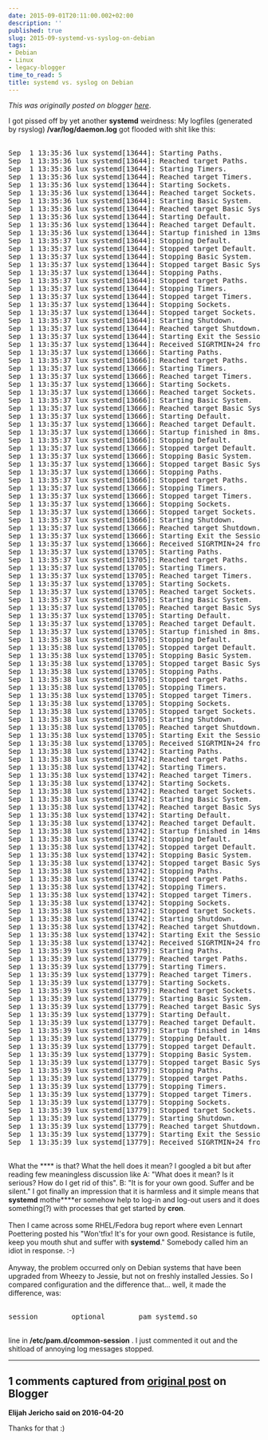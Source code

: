 ```yaml
---
date: 2015-09-01T20:11:00.002+02:00
description: ''
published: true
slug: 2015-09-systemd-vs-syslog-on-debian
tags:
- Debian
- Linux
- legacy-blogger
time_to_read: 5
title: systemd vs. syslog on Debian
---
```


*This was originally posted on blogger [here](https://snarkybrill.blogspot.com/2015/09/systemd-vs-syslog-on-debian.html)*.

I got pissed off by yet another <b>systemd</b> weirdness: My logfiles (generated by rsyslog)&nbsp;<b>/var/log/daemon.log</b>&nbsp;got flooded with shit like this:<br />
<br />
<pre>Sep  1 13:35:36 lux systemd[13644]: Starting Paths.
Sep  1 13:35:36 lux systemd[13644]: Reached target Paths.
Sep  1 13:35:36 lux systemd[13644]: Starting Timers.
Sep  1 13:35:36 lux systemd[13644]: Reached target Timers.
Sep  1 13:35:36 lux systemd[13644]: Starting Sockets.
Sep  1 13:35:36 lux systemd[13644]: Reached target Sockets.
Sep  1 13:35:36 lux systemd[13644]: Starting Basic System.
Sep  1 13:35:36 lux systemd[13644]: Reached target Basic System.
Sep  1 13:35:36 lux systemd[13644]: Starting Default.
Sep  1 13:35:36 lux systemd[13644]: Reached target Default.
Sep  1 13:35:36 lux systemd[13644]: Startup finished in 13ms.
Sep  1 13:35:37 lux systemd[13644]: Stopping Default.
Sep  1 13:35:37 lux systemd[13644]: Stopped target Default.
Sep  1 13:35:37 lux systemd[13644]: Stopping Basic System.
Sep  1 13:35:37 lux systemd[13644]: Stopped target Basic System.
Sep  1 13:35:37 lux systemd[13644]: Stopping Paths.
Sep  1 13:35:37 lux systemd[13644]: Stopped target Paths.
Sep  1 13:35:37 lux systemd[13644]: Stopping Timers.
Sep  1 13:35:37 lux systemd[13644]: Stopped target Timers.
Sep  1 13:35:37 lux systemd[13644]: Stopping Sockets.
Sep  1 13:35:37 lux systemd[13644]: Stopped target Sockets.
Sep  1 13:35:37 lux systemd[13644]: Starting Shutdown.
Sep  1 13:35:37 lux systemd[13644]: Reached target Shutdown.
Sep  1 13:35:37 lux systemd[13644]: Starting Exit the Session...
Sep  1 13:35:37 lux systemd[13644]: Received SIGRTMIN+24 from PID 13654 (kill).
Sep  1 13:35:37 lux systemd[13666]: Starting Paths.
Sep  1 13:35:37 lux systemd[13666]: Reached target Paths.
Sep  1 13:35:37 lux systemd[13666]: Starting Timers.
Sep  1 13:35:37 lux systemd[13666]: Reached target Timers.
Sep  1 13:35:37 lux systemd[13666]: Starting Sockets.
Sep  1 13:35:37 lux systemd[13666]: Reached target Sockets.
Sep  1 13:35:37 lux systemd[13666]: Starting Basic System.
Sep  1 13:35:37 lux systemd[13666]: Reached target Basic System.
Sep  1 13:35:37 lux systemd[13666]: Starting Default.
Sep  1 13:35:37 lux systemd[13666]: Reached target Default.
Sep  1 13:35:37 lux systemd[13666]: Startup finished in 8ms.
Sep  1 13:35:37 lux systemd[13666]: Stopping Default.
Sep  1 13:35:37 lux systemd[13666]: Stopped target Default.
Sep  1 13:35:37 lux systemd[13666]: Stopping Basic System.
Sep  1 13:35:37 lux systemd[13666]: Stopped target Basic System.
Sep  1 13:35:37 lux systemd[13666]: Stopping Paths.
Sep  1 13:35:37 lux systemd[13666]: Stopped target Paths.
Sep  1 13:35:37 lux systemd[13666]: Stopping Timers.
Sep  1 13:35:37 lux systemd[13666]: Stopped target Timers.
Sep  1 13:35:37 lux systemd[13666]: Stopping Sockets.
Sep  1 13:35:37 lux systemd[13666]: Stopped target Sockets.
Sep  1 13:35:37 lux systemd[13666]: Starting Shutdown.
Sep  1 13:35:37 lux systemd[13666]: Reached target Shutdown.
Sep  1 13:35:37 lux systemd[13666]: Starting Exit the Session...
Sep  1 13:35:37 lux systemd[13666]: Received SIGRTMIN+24 from PID 13685 (kill).
Sep  1 13:35:37 lux systemd[13705]: Starting Paths.
Sep  1 13:35:37 lux systemd[13705]: Reached target Paths.
Sep  1 13:35:37 lux systemd[13705]: Starting Timers.
Sep  1 13:35:37 lux systemd[13705]: Reached target Timers.
Sep  1 13:35:37 lux systemd[13705]: Starting Sockets.
Sep  1 13:35:37 lux systemd[13705]: Reached target Sockets.
Sep  1 13:35:37 lux systemd[13705]: Starting Basic System.
Sep  1 13:35:37 lux systemd[13705]: Reached target Basic System.
Sep  1 13:35:37 lux systemd[13705]: Starting Default.
Sep  1 13:35:37 lux systemd[13705]: Reached target Default.
Sep  1 13:35:37 lux systemd[13705]: Startup finished in 8ms.
Sep  1 13:35:38 lux systemd[13705]: Stopping Default.
Sep  1 13:35:38 lux systemd[13705]: Stopped target Default.
Sep  1 13:35:38 lux systemd[13705]: Stopping Basic System.
Sep  1 13:35:38 lux systemd[13705]: Stopped target Basic System.
Sep  1 13:35:38 lux systemd[13705]: Stopping Paths.
Sep  1 13:35:38 lux systemd[13705]: Stopped target Paths.
Sep  1 13:35:38 lux systemd[13705]: Stopping Timers.
Sep  1 13:35:38 lux systemd[13705]: Stopped target Timers.
Sep  1 13:35:38 lux systemd[13705]: Stopping Sockets.
Sep  1 13:35:38 lux systemd[13705]: Stopped target Sockets.
Sep  1 13:35:38 lux systemd[13705]: Starting Shutdown.
Sep  1 13:35:38 lux systemd[13705]: Reached target Shutdown.
Sep  1 13:35:38 lux systemd[13705]: Starting Exit the Session...
Sep  1 13:35:38 lux systemd[13705]: Received SIGRTMIN+24 from PID 13714 (kill).
Sep  1 13:35:38 lux systemd[13742]: Starting Paths.
Sep  1 13:35:38 lux systemd[13742]: Reached target Paths.
Sep  1 13:35:38 lux systemd[13742]: Starting Timers.
Sep  1 13:35:38 lux systemd[13742]: Reached target Timers.
Sep  1 13:35:38 lux systemd[13742]: Starting Sockets.
Sep  1 13:35:38 lux systemd[13742]: Reached target Sockets.
Sep  1 13:35:38 lux systemd[13742]: Starting Basic System.
Sep  1 13:35:38 lux systemd[13742]: Reached target Basic System.
Sep  1 13:35:38 lux systemd[13742]: Starting Default.
Sep  1 13:35:38 lux systemd[13742]: Reached target Default.
Sep  1 13:35:38 lux systemd[13742]: Startup finished in 14ms.
Sep  1 13:35:38 lux systemd[13742]: Stopping Default.
Sep  1 13:35:38 lux systemd[13742]: Stopped target Default.
Sep  1 13:35:38 lux systemd[13742]: Stopping Basic System.
Sep  1 13:35:38 lux systemd[13742]: Stopped target Basic System.
Sep  1 13:35:38 lux systemd[13742]: Stopping Paths.
Sep  1 13:35:38 lux systemd[13742]: Stopped target Paths.
Sep  1 13:35:38 lux systemd[13742]: Stopping Timers.
Sep  1 13:35:38 lux systemd[13742]: Stopped target Timers.
Sep  1 13:35:38 lux systemd[13742]: Stopping Sockets.
Sep  1 13:35:38 lux systemd[13742]: Stopped target Sockets.
Sep  1 13:35:38 lux systemd[13742]: Starting Shutdown.
Sep  1 13:35:38 lux systemd[13742]: Reached target Shutdown.
Sep  1 13:35:38 lux systemd[13742]: Starting Exit the Session...
Sep  1 13:35:38 lux systemd[13742]: Received SIGRTMIN+24 from PID 13753 (kill).
Sep  1 13:35:39 lux systemd[13779]: Starting Paths.
Sep  1 13:35:39 lux systemd[13779]: Reached target Paths.
Sep  1 13:35:39 lux systemd[13779]: Starting Timers.
Sep  1 13:35:39 lux systemd[13779]: Reached target Timers.
Sep  1 13:35:39 lux systemd[13779]: Starting Sockets.
Sep  1 13:35:39 lux systemd[13779]: Reached target Sockets.
Sep  1 13:35:39 lux systemd[13779]: Starting Basic System.
Sep  1 13:35:39 lux systemd[13779]: Reached target Basic System.
Sep  1 13:35:39 lux systemd[13779]: Starting Default.
Sep  1 13:35:39 lux systemd[13779]: Reached target Default.
Sep  1 13:35:39 lux systemd[13779]: Startup finished in 14ms.
Sep  1 13:35:39 lux systemd[13779]: Stopping Default.
Sep  1 13:35:39 lux systemd[13779]: Stopped target Default.
Sep  1 13:35:39 lux systemd[13779]: Stopping Basic System.
Sep  1 13:35:39 lux systemd[13779]: Stopped target Basic System.
Sep  1 13:35:39 lux systemd[13779]: Stopping Paths.
Sep  1 13:35:39 lux systemd[13779]: Stopped target Paths.
Sep  1 13:35:39 lux systemd[13779]: Stopping Timers.
Sep  1 13:35:39 lux systemd[13779]: Stopped target Timers.
Sep  1 13:35:39 lux systemd[13779]: Stopping Sockets.
Sep  1 13:35:39 lux systemd[13779]: Stopped target Sockets.
Sep  1 13:35:39 lux systemd[13779]: Starting Shutdown.
Sep  1 13:35:39 lux systemd[13779]: Reached target Shutdown.
Sep  1 13:35:39 lux systemd[13779]: Starting Exit the Session...
Sep  1 13:35:39 lux systemd[13779]: Received SIGRTMIN+24 from PID 13788 (kill).
</pre>
<br />
What the **** is that? What the hell does it mean? I googled a bit but after reading few meaningless discussion like A: "What does it mean? Is it serious? How do I get rid of this". B: "It is for your own good. Suffer and be silent." I got finally an impression that it is harmless and it simple means that <b>systemd</b>&nbsp;mothe****er somehow help to log-in and log-out users and it does something(?) with processes that get started by&nbsp;<b>cron</b>.<br />
<br />
Then I came across some RHEL/Fedora bug report where even&nbsp;Lennart Poettering posted his "Won'tfix! It's for your own good. Resistance is futile, keep you mouth shut and suffer with&nbsp;<b>systemd</b>." Somebody called him an idiot in response. :-)<br />
<br />
Anyway, the problem occurred only on Debian systems that have been upgraded from Wheezy to Jessie, but not on freshly installed Jessies. So I compared configuration and the difference that... well, it made the difference, was:<br />
<br />
<pre>session        optional        pam_systemd.so
</pre>
<br />
line in&nbsp;<b>/etc/pam.d/common-session</b> . I just commented it out and the shitload of annoying log messages stopped.

---

## 1 comments captured from [original post](https://snarkybrill.blogspot.com/2015/09/systemd-vs-syslog-on-debian.html) on Blogger

**Elijah Jericho said on 2016-04-20**

Thanks for that :)

